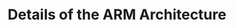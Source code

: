 ---
category: computing
title: "Details of the ARM Architecture"
description: "We explore the ARM architecture and why it is such a huge success."
questions:
  - What are the characteristics and differences of RISC and CISC architectures?
  - What are the key features of the ARM architecture?
  - How exactly can ARM chips reduce power consumption and heat dissipation compared to other architectures?
  - How successful are ARM chips in different fields / devices?
  - Can you go into some detail about the register set, the instruction set and the evolution of the pipeline in ARM architectures?
  - What would it take for a new or completely different architecture to be as successful and do you think this is possible in the near future?
literature:
  - ARM-System-Developers-Guide
  - Digital-Design-and-Computer-Architecture
  - Computer-Organization-and-Design|The `Real stuff` sections on ARM
scheduled: 2016-08-25 09:00:00
---